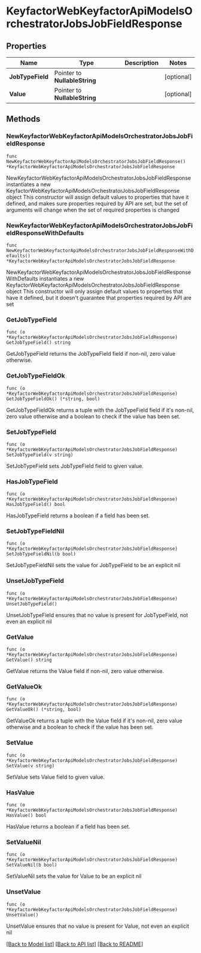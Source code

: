 # KeyfactorWebKeyfactorApiModelsOrchestratorJobsJobFieldResponse

## Properties

Name | Type | Description | Notes
------------ | ------------- | ------------- | -------------
**JobTypeField** | Pointer to **NullableString** |  | [optional] 
**Value** | Pointer to **NullableString** |  | [optional] 

## Methods

### NewKeyfactorWebKeyfactorApiModelsOrchestratorJobsJobFieldResponse

`func NewKeyfactorWebKeyfactorApiModelsOrchestratorJobsJobFieldResponse() *KeyfactorWebKeyfactorApiModelsOrchestratorJobsJobFieldResponse`

NewKeyfactorWebKeyfactorApiModelsOrchestratorJobsJobFieldResponse instantiates a new KeyfactorWebKeyfactorApiModelsOrchestratorJobsJobFieldResponse object
This constructor will assign default values to properties that have it defined,
and makes sure properties required by API are set, but the set of arguments
will change when the set of required properties is changed

### NewKeyfactorWebKeyfactorApiModelsOrchestratorJobsJobFieldResponseWithDefaults

`func NewKeyfactorWebKeyfactorApiModelsOrchestratorJobsJobFieldResponseWithDefaults() *KeyfactorWebKeyfactorApiModelsOrchestratorJobsJobFieldResponse`

NewKeyfactorWebKeyfactorApiModelsOrchestratorJobsJobFieldResponseWithDefaults instantiates a new KeyfactorWebKeyfactorApiModelsOrchestratorJobsJobFieldResponse object
This constructor will only assign default values to properties that have it defined,
but it doesn't guarantee that properties required by API are set

### GetJobTypeField

`func (o *KeyfactorWebKeyfactorApiModelsOrchestratorJobsJobFieldResponse) GetJobTypeField() string`

GetJobTypeField returns the JobTypeField field if non-nil, zero value otherwise.

### GetJobTypeFieldOk

`func (o *KeyfactorWebKeyfactorApiModelsOrchestratorJobsJobFieldResponse) GetJobTypeFieldOk() (*string, bool)`

GetJobTypeFieldOk returns a tuple with the JobTypeField field if it's non-nil, zero value otherwise
and a boolean to check if the value has been set.

### SetJobTypeField

`func (o *KeyfactorWebKeyfactorApiModelsOrchestratorJobsJobFieldResponse) SetJobTypeField(v string)`

SetJobTypeField sets JobTypeField field to given value.

### HasJobTypeField

`func (o *KeyfactorWebKeyfactorApiModelsOrchestratorJobsJobFieldResponse) HasJobTypeField() bool`

HasJobTypeField returns a boolean if a field has been set.

### SetJobTypeFieldNil

`func (o *KeyfactorWebKeyfactorApiModelsOrchestratorJobsJobFieldResponse) SetJobTypeFieldNil(b bool)`

 SetJobTypeFieldNil sets the value for JobTypeField to be an explicit nil

### UnsetJobTypeField
`func (o *KeyfactorWebKeyfactorApiModelsOrchestratorJobsJobFieldResponse) UnsetJobTypeField()`

UnsetJobTypeField ensures that no value is present for JobTypeField, not even an explicit nil
### GetValue

`func (o *KeyfactorWebKeyfactorApiModelsOrchestratorJobsJobFieldResponse) GetValue() string`

GetValue returns the Value field if non-nil, zero value otherwise.

### GetValueOk

`func (o *KeyfactorWebKeyfactorApiModelsOrchestratorJobsJobFieldResponse) GetValueOk() (*string, bool)`

GetValueOk returns a tuple with the Value field if it's non-nil, zero value otherwise
and a boolean to check if the value has been set.

### SetValue

`func (o *KeyfactorWebKeyfactorApiModelsOrchestratorJobsJobFieldResponse) SetValue(v string)`

SetValue sets Value field to given value.

### HasValue

`func (o *KeyfactorWebKeyfactorApiModelsOrchestratorJobsJobFieldResponse) HasValue() bool`

HasValue returns a boolean if a field has been set.

### SetValueNil

`func (o *KeyfactorWebKeyfactorApiModelsOrchestratorJobsJobFieldResponse) SetValueNil(b bool)`

 SetValueNil sets the value for Value to be an explicit nil

### UnsetValue
`func (o *KeyfactorWebKeyfactorApiModelsOrchestratorJobsJobFieldResponse) UnsetValue()`

UnsetValue ensures that no value is present for Value, not even an explicit nil

[[Back to Model list]](../README.md#documentation-for-models) [[Back to API list]](../README.md#documentation-for-api-endpoints) [[Back to README]](../README.md)


